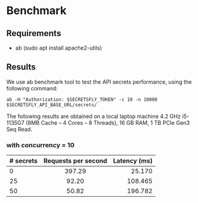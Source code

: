 # Benchmark

## Requirements

- ab (sudo apt install apache2-utils)

## Results

We use ab benchmark tool to test the API secrets performance, using the following command:

`ab -H "Authorization: $SECRETSFLY_TOKEN" -c 10 -n 10000 $SECRETSFLY_API_BASE_URL/secrets/`

The following results are obtained on a local laptop machine 4.2 GHz i5-1135G7 (8MB Cache – 4 Cores – 8 Threads), 16 GB RAM, 1 TB PCIe Gen3 Seq Read.

### with concurrency = 10


| # secrets | Requests per second | Latency (ms) |
|:----------|:-------------------:|-------------:|
| 0         |       397.29        |       25.170 |
| 25        |        92.20        |      108.465 |
| 50        |        50.82        |      196.782 |
